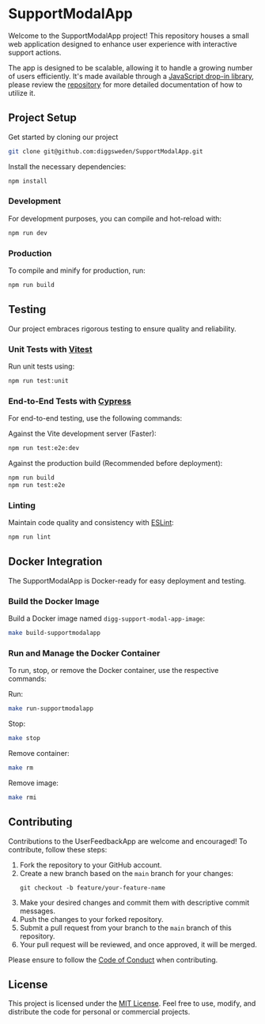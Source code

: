 # SupportModalApp

Welcome to the SupportModalApp project! This repository houses a small web application designed to enhance user experience with interactive support actions.

The app is designed to be scalable, allowing it to handle a growing number of users efficiently. It's made available through a [JavaScript drop-in library](https://github.com/diggsweden/InclusionToolbox), please review the [repository](https://github.com/diggsweden/InclusionToolbox) for more detailed documentation of how to utilize it.

## Project Setup
Get started by cloning our project
```sh
git clone git@github.com:diggsweden/SupportModalApp.git
```

Install the necessary dependencies:
```sh
npm install
```

### Development
For development purposes, you can compile and hot-reload with:
```sh
npm run dev
```

### Production
To compile and minify for production, run:
```sh
npm run build
```

## Testing
Our project embraces rigorous testing to ensure quality and reliability.

### Unit Tests with [Vitest](https://vitest.dev/)
Run unit tests using:
```sh
npm run test:unit
```

### End-to-End Tests with [Cypress](https://www.cypress.io/)
For end-to-end testing, use the following commands:

Against the Vite development server (Faster):
```sh
npm run test:e2e:dev
```

Against the production build (Recommended before deployment):
```sh
npm run build
npm run test:e2e
```

### Linting
Maintain code quality and consistency with [ESLint](https://eslint.org/):
```sh
npm run lint
```

## Docker Integration
The SupportModalApp is Docker-ready for easy deployment and testing.

### Build the Docker Image
Build a Docker image named `digg-support-modal-app-image`:
```sh
make build-supportmodalapp
```

### Run and Manage the Docker Container
To run, stop, or remove the Docker container, use the respective commands:

Run:
```sh
make run-supportmodalapp
```

Stop:
```sh
make stop
```

Remove container:
```sh
make rm
```

Remove image:
```sh
make rmi
```

## Contributing

Contributions to the UserFeedbackApp are welcome and encouraged! To contribute, follow these steps:

1. Fork the repository to your GitHub account.
2. Create a new branch based on the `main` branch for your changes:
   ```
   git checkout -b feature/your-feature-name
   ```
3. Make your desired changes and commit them with descriptive commit messages.
4. Push the changes to your forked repository.
5. Submit a pull request from your branch to the `main` branch of this repository.
6. Your pull request will be reviewed, and once approved, it will be merged.

Please ensure to follow the [Code of Conduct](CODE_OF_CONDUCT.md) when contributing.

## License

This project is licensed under the [MIT License](LICENSE). Feel free to use, modify, and distribute the code for personal or commercial projects.
